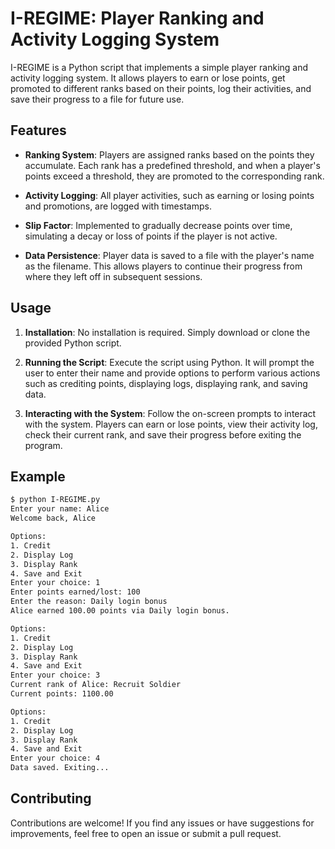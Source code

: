 # I-REGIME: Player Ranking and Activity Logging System

I-REGIME is a Python script that implements a simple player ranking and activity logging system. It allows players to earn or lose points, get promoted to different ranks based on their points, log their activities, and save their progress to a file for future use.

## Features

- **Ranking System**: Players are assigned ranks based on the points they accumulate. Each rank has a predefined threshold, and when a player's points exceed a threshold, they are promoted to the corresponding rank.

- **Activity Logging**: All player activities, such as earning or losing points and promotions, are logged with timestamps.

- **Slip Factor**: Implemented to gradually decrease points over time, simulating a decay or loss of points if the player is not active.

- **Data Persistence**: Player data is saved to a file with the player's name as the filename. This allows players to continue their progress from where they left off in subsequent sessions.

## Usage

1. **Installation**: No installation is required. Simply download or clone the provided Python script.

2. **Running the Script**: Execute the script using Python. It will prompt the user to enter their name and provide options to perform various actions such as crediting points, displaying logs, displaying rank, and saving data.

3. **Interacting with the System**: Follow the on-screen prompts to interact with the system. Players can earn or lose points, view their activity log, check their current rank, and save their progress before exiting the program.

## Example

```bash
$ python I-REGIME.py
Enter your name: Alice
Welcome back, Alice

Options:
1. Credit
2. Display Log
3. Display Rank
4. Save and Exit
Enter your choice: 1
Enter points earned/lost: 100
Enter the reason: Daily login bonus
Alice earned 100.00 points via Daily login bonus.

Options:
1. Credit
2. Display Log
3. Display Rank
4. Save and Exit
Enter your choice: 3
Current rank of Alice: Recruit Soldier
Current points: 1100.00

Options:
1. Credit
2. Display Log
3. Display Rank
4. Save and Exit
Enter your choice: 4
Data saved. Exiting...
```

## Contributing

Contributions are welcome! If you find any issues or have suggestions for improvements, feel free to open an issue or submit a pull request.


